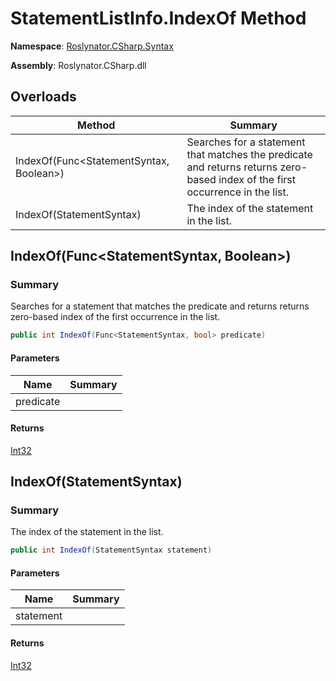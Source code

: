 # StatementListInfo\.IndexOf Method

**Namespace**: [Roslynator.CSharp.Syntax](../../README.md)

**Assembly**: Roslynator\.CSharp\.dll

## Overloads

| Method | Summary |
| ------ | ------- |
| IndexOf\(Func\<StatementSyntax, Boolean>\) | Searches for a statement that matches the predicate and returns returns zero\-based index of the first occurrence in the list\. |
| IndexOf\(StatementSyntax\) | The index of the statement in the list\. |

## IndexOf\(Func\<StatementSyntax, Boolean>\)

### Summary

Searches for a statement that matches the predicate and returns returns zero\-based index of the first occurrence in the list\.

```csharp
public int IndexOf(Func<StatementSyntax, bool> predicate)
```

#### Parameters

| Name | Summary |
| ---- | ------- |
| predicate | |

#### Returns

[Int32](https://docs.microsoft.com/en-us/dotnet/api/system.int32)

## IndexOf\(StatementSyntax\)

### Summary

The index of the statement in the list\.

```csharp
public int IndexOf(StatementSyntax statement)
```

#### Parameters

| Name | Summary |
| ---- | ------- |
| statement | |

#### Returns

[Int32](https://docs.microsoft.com/en-us/dotnet/api/system.int32)

